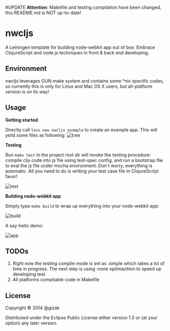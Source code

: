#UPDATE
__Attention__: Makefile and testing compilation have been changed, this README.md is NOT up-to-date!


# nwcljs

A Leiningen template for building node-webkit app out of box. Embrace ClojureScript and node js techniques in front & back end developing.

## Environment

nwcljs leverages GUN make system and contains some *nix specific codes, so currently this is only for Linux and Mac OS X users, but all-platform version is on its way!

## Usage

__Getting started__

Directly call `lein new nwcljs example` to create an example app. This will yeild some files as following:
![tree](https://docs.google.com/uc?export=download&id=0B0cTXPTvmr_UTlBUY3BseXZUd0E)

__Testing__

Run `make test` in the project root dir will invoke the testing procedure: compile cljs code into js file using test-spec config, and run a bootstrap file to eval the js file under mocha environment. Don't worry, everything is automatic. All you need to do is writing your test case file in ClojureScript favor!

![test](https://docs.google.com/uc?export=download&id=0B0cTXPTvmr_UYmd0OWFVNnFqMnc)

__Building node-webkit app__

Simply type `make build` to wrap up everything into your node-webkit app:

![build](https://docs.google.com/uc?export=download&id=0B0cTXPTvmr_UYVJrNXhWZm8wODg)

A say-hello demo:

![app](https://docs.google.com/uc?export=download&id=0B0cTXPTvmr_UVXpBdk5kU1RmcDg)

## TODOs

1. Right now the testing compile mode is set as :simple which takes a lot of time in progress. The next step is using :none optimazition to speed up developing test.
2. All platforms compitable code in Makefile

## License

Copyright © 2014 @gizak

Distributed under the Eclipse Public License either version 1.0 or (at
your option) any later version.
